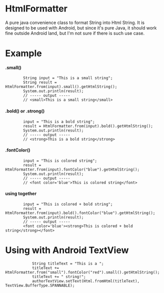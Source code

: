 # HtmlFormatter
A pure java convenience class to format String into Html String. It is designed to be used with Android, but since it's pure Java, it should work fine outside Android land, but I'm not sure if there is such use case.

# Example
#### .small()
```
        String input = "This is a small string";
        String result = HtmlFormatter.from(input).small().getHtmlString();
        System.out.println(result);
        // ----- output -----
        // <small>This is a small string</small>
```

#### .bold() or .strong()
```
        input = "This is a bold string";
        result = HtmlFormatter.from(input).bold().getHtmlString();
        System.out.println(result);
        // ----- output -----
        // <strong>This is a bold string</strong>
```

#### .fontColor()
```
        input = "This is colored string";
        result = HtmlFormatter.from(input).fontColor("blue").getHtmlString();
        System.out.println(result);
        // ----- output -----
        // <font color='blue'>This is colored string</font>
```

#### using together
```
        input = "This is colored + bold string";
        result = HtmlFormatter.from(input).bold().fontColor("blue").getHtmlString();
        System.out.println(result);
        // ----- output -----
        <font color='blue'><strong>This is colored + bold string</strong></font>
```

# Using with Android TextView
```
            String titleText = "This is a ";
            titleText += HtmlFormatter.from("small").fontColor("red").small().getHtmlString();
            titleText += " string!";
            authorTextView.setText(Html.fromHtml(titleText), TextView.BufferType.SPANNABLE);
```
